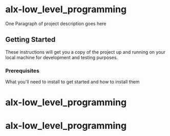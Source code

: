 # alx-low_level_programming

One Paragraph of project description goes here

## Getting Started

These instructions will get you a copy of the project up and running on your local machine for development and testing purposes.

### Prerequisites

What you'll need to install to get started and how to install them
# alx-low_level_programming
# alx-low_level_programming
